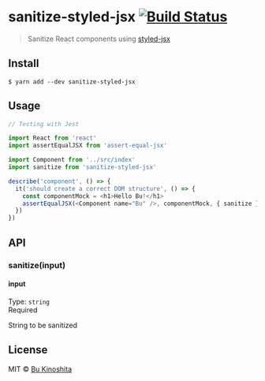 # sanitize-styled-jsx [![Build Status](https://travis-ci.org/bukinoshita/sanitize-styled-jsx.svg?branch=master)](https://travis-ci.org/bukinoshita/sanitize-styled-jsx)

> Sanitize React components using [styled-jsx](https://github.com/zeit/styled-jsx)


## Install

```
$ yarn add --dev sanitize-styled-jsx
```


## Usage

```js
// Testing with Jest

import React from 'react'
import assertEqualJSX from 'assert-equal-jsx'

import Component from '../src/index'
import sanitize from 'sanitize-styled-jsx'

describe('component', () => {
  it('should create a correct DOM structure', () => {
    const componentMock = <h1>Hello Bu!</h1>
    assertEqualJSX(<Component name="Bu" />, componentMock, { sanitize })
  })
})
```


## API

### sanitize(input)

#### input

Type: `string`<br/>
Required

String to be sanitized


## License

MIT © [Bu Kinoshita](https://bukinoshita.io)
